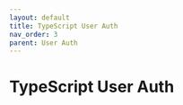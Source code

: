 ```yaml
---
layout: default
title: TypeScript User Auth
nav_order: 3
parent: User Auth
---
```


# TypeScript User Auth